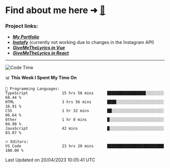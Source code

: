 # Find about me here ➜ [🧑](https://pauabella.dev)

### Project links:
- ***[My Portfolio](https://pauabella.dev)***
- ***[Instafy](https://instafy.me)*** (currently not working due to changes in the Instagram API)
- ***[GiveMeTheLyrics in Vue](https://lyrics.pauabella.dev)***
- ***[GiveMeTheLyrics in React](https://pauabella.dev/GiveMeTheLyrics)***

---
<!--START_SECTION:waka-->
![Code Time](http://img.shields.io/badge/Code%20Time-2%2C092%20hrs%205%20mins-blue)

📊 **This Week I Spent My Time On** 

```text
💬 Programming Languages: 
TypeScript               15 hrs 58 mins      █████████████████░░░░░░░░   68.44 % 
HTML                     3 hrs 56 mins       ████░░░░░░░░░░░░░░░░░░░░░   16.91 % 
CSS                      1 hr 32 mins        ██░░░░░░░░░░░░░░░░░░░░░░░   06.64 % 
Other                    1 hr 8 mins         █░░░░░░░░░░░░░░░░░░░░░░░░   04.90 % 
JavaScript               42 mins             █░░░░░░░░░░░░░░░░░░░░░░░░   03.07 % 

🔥 Editors: 
VS Code                  23 hrs 20 mins      █████████████████████████   100.00 % 
```


 Last Updated on 20/04/2023 10:05:41 UTC
<!--END_SECTION:waka-->
